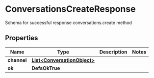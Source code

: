 

# ConversationsCreateResponse

Schema for successful response conversations.create method

## Properties

| Name | Type | Description | Notes |
|------------ | ------------- | ------------- | -------------|
|**channel** | [**List&lt;ConversationObject&gt;**](ConversationObject.md) |  |  |
|**ok** | **DefsOkTrue** |  |  |



